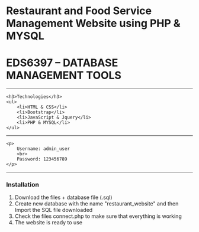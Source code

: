 <h1>Restaurant and Food Service Management Website using PHP & MYSQL</h1>
<h1> EDS6397 – DATABASE MANAGEMENT TOOLS </h1>
<hr>
<div>


	<h3>Technologies</h3>
  	<ul>
		<li>HTML & CSS</li>
		<li>Bootstrap</li>
		<li>JavaScript & Jquery</li>
		<li>PHP & MYSQL</li>
	</ul>
</div>
<hr>
<div>
	
	<p>
		Username: admin_user
		<br>
		Password: 123456789
	</p>
</div>
<hr>
<div>
	<h3>Installation</h3>
  	<ol>
		<li>Download the files + database file (.sql)</li>
		<li>Create new database with the name "restaurant_website" and then Import the SQL file downloaded </li>
		<li>Check the files connect.php to make sure that everything is working</li>
		<li>The website is ready to use</li>
	</ol>
</div>

